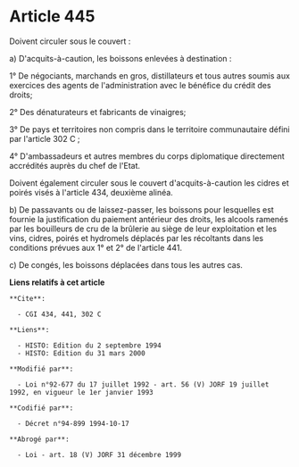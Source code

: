 # Article 445

Doivent circuler sous le couvert :

a) D'acquits-à-caution, les boissons enlevées à destination :

1° De négociants, marchands en gros, distillateurs et tous autres soumis aux exercices des agents de l'administration avec le
bénéfice du crédit des droits;

2° Des dénaturateurs et fabricants de vinaigres;

3° De pays et territoires non compris dans le territoire communautaire défini par l'article 302 C ;

4° D'ambassadeurs et autres membres du corps diplomatique directement accrédités auprès du chef de l'Etat.

Doivent également circuler sous le couvert d'acquits-à-caution les cidres et poirés visés à l'article 434, deuxième alinéa.

b) De passavants ou de laissez-passer, les boissons pour lesquelles est fournie la justification du paiement antérieur des
droits, les alcools ramenés par les bouilleurs de cru de la brûlerie au siège de leur exploitation et les vins, cidres,
poirés et hydromels déplacés par les récoltants dans les conditions prévues aux 1° et 2° de l'article 441.

c) De congés, les boissons déplacées dans tous les autres cas.

**Liens relatifs à cet article**

	**Cite**:

	  - CGI 434, 441, 302 C

	**Liens**:

	  - HISTO: Edition du 2 septembre 1994
	  - HISTO: Edition du 31 mars 2000

	**Modifié par**:

	  - Loi n°92-677 du 17 juillet 1992 - art. 56 (V) JORF 19 juillet 1992, en vigueur le 1er janvier 1993

	**Codifié par**:

	  - Décret n°94-899 1994-10-17

	**Abrogé par**:

	  - Loi - art. 18 (V) JORF 31 décembre 1999
